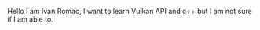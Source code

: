 Hello I am Ivan Romac, I want to learn Vulkan API and c++ but I am not sure if I am able to.

<!---
ivan35dev/ivan35dev is a ✨ special ✨ repository because its `README.md` (this file) appears on your GitHub profile.
You can click the Preview link to take a look at your changes.
--->
